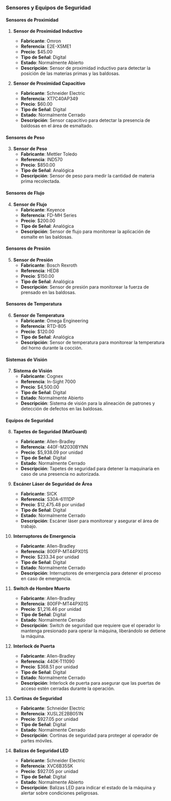 ### Sensores y Equipos de Seguridad

#### Sensores de Proximidad
1. **Sensor de Proximidad Inductivo**
   - **Fabricante**: Omron
   - **Referencia**: E2E-X5ME1
   - **Precio**: $45.00
   - **Tipo de Señal**: Digital
   - **Estado**: Normalmente Abierto
   - **Descripción**: Sensor de proximidad inductivo para detectar la posición de las materias primas y las baldosas. 

2. **Sensor de Proximidad Capacitivo**
   - **Fabricante**: Schneider Electric
   - **Referencia**: XT7C40AP349
   - **Precio**: $60.00
   - **Tipo de Señal**: Digital
   - **Estado**: Normalmente Cerrado
   - **Descripción**: Sensor capacitivo para detectar la presencia de baldosas en el área de esmaltado.

#### Sensores de Peso
3. **Sensor de Peso**
   - **Fabricante**: Mettler Toledo
   - **Referencia**: IND570
   - **Precio**: $850.00
   - **Tipo de Señal**: Analógica
   - **Descripción**: Sensor de peso para medir la cantidad de materia prima recolectada.

#### Sensores de Flujo
4. **Sensor de Flujo**
   - **Fabricante**: Keyence
   - **Referencia**: FD-MH Series
   - **Precio**: $200.00
   - **Tipo de Señal**: Analógica
   - **Descripción**: Sensor de flujo para monitorear la aplicación de esmalte en las baldosas.

#### Sensores de Presión
5. **Sensor de Presión**
   - **Fabricante**: Bosch Rexroth
   - **Referencia**: HED8
   - **Precio**: $150.00
   - **Tipo de Señal**: Analógica
   - **Descripción**: Sensor de presión para monitorear la fuerza de prensado en las baldosas.

#### Sensores de Temperatura
6. **Sensor de Temperatura**
   - **Fabricante**: Omega Engineering
   - **Referencia**: RTD-805
   - **Precio**: $120.00
   - **Tipo de Señal**: Analógica
   - **Descripción**: Sensor de temperatura para monitorear la temperatura del horno durante la cocción.

#### Sistemas de Visión
7. **Sistema de Visión**
   - **Fabricante**: Cognex
   - **Referencia**: In-Sight 7000
   - **Precio**: $4,500.00
   - **Tipo de Señal**: Digital
   - **Estado**: Normalmente Abierto
   - **Descripción**: Sistema de visión para la alineación de patrones y detección de defectos en las baldosas.

#### Equipos de Seguridad
8. **Tapetes de Seguridad (MatGuard)**
   - **Fabricante**: Allen-Bradley
   - **Referencia**: 440F-M2030BYNN
   - **Precio**: $5,938.09 por unidad
   - **Tipo de Señal**: Digital
   - **Estado**: Normalmente Cerrado
   - **Descripción**: Tapetes de seguridad para detener la maquinaria en caso de una presencia no autorizada.

9. **Escáner Láser de Seguridad de Área**
   - **Fabricante**: SICK
   - **Referencia**: S30A-6111DP
   - **Precio**: $12,475.48 por unidad
   - **Tipo de Señal**: Digital
   - **Estado**: Normalmente Cerrado
   - **Descripción**: Escáner láser para monitorear y asegurar el área de trabajo.

10. **Interruptores de Emergencia**
    - **Fabricante**: Allen-Bradley
    - **Referencia**: 800FP-MT44PX01S
    - **Precio**: $233.34 por unidad
    - **Tipo de Señal**: Digital
    - **Estado**: Normalmente Cerrado
    - **Descripción**: Interruptores de emergencia para detener el proceso en caso de emergencia.

11. **Switch de Hombre Muerto**
    - **Fabricante**: Allen-Bradley
    - **Referencia**: 800FP-MT44PX01S
    - **Precio**: $1,216.46 por unidad
    - **Tipo de Señal**: Digital
    - **Estado**: Normalmente Cerrado
    - **Descripción**: Switch de seguridad que requiere que el operador lo mantenga presionado para operar la máquina, liberándolo se detiene la máquina.

12. **Interlock de Puerta**
    - **Fabricante**: Allen-Bradley
    - **Referencia**: 440K-T11090
    - **Precio**: $368.51 por unidad
    - **Tipo de Señal**: Digital
    - **Estado**: Normalmente Cerrado
    - **Descripción**: Interlock de puerta para asegurar que las puertas de acceso estén cerradas durante la operación.

13. **Cortinas de Seguridad**
    - **Fabricante**: Schneider Electric
    - **Referencia**: XUSL2E2BB051N
    - **Precio**: $927.05 por unidad
    - **Tipo de Señal**: Digital
    - **Estado**: Normalmente Cerrado
    - **Descripción**: Cortinas de seguridad para proteger al operador de partes móviles.

14. **Balizas de Seguridad LED**
    - **Fabricante**: Schneider Electric
    - **Referencia**: XVC6B35SK
    - **Precio**: $927.05 por unidad
    - **Tipo de Señal**: Digital
    - **Estado**: Normalmente Abierto
    - **Descripción**: Balizas LED para indicar el estado de la máquina y alertar sobre condiciones peligrosas.
